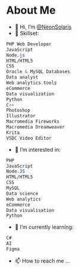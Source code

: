 # About Me
- 👋 Hi, I’m [@NeonSolaris](https://github.com/NeonSolaris)
- 🐬 Skillset:
```CSS
PHP Web Developer
JavaScript
Node.js
HTML/HTML5
CSS
Oracle & MySQL Databases
Data analyst
Web analytics tools
eCommerce
Data visualization
Python
C++
Photoshop
Illustrator
Macromedia Fireworks
Macromedia Dreamweaver
Krita
VSDC Video Editor
```

- 👀 I’m interested in:
```CSS
PHP
JavaScript
Node.JS
HTML/HTML5
CSS
MySQL
Data science
Web analytics
eCommerce
Data visualisation
Python
```

- 🌱 I’m currently learning:
```CSS
C#
AI
Figma
```

<!--- - 🐱‍🚀 I’m looking for opportunities to ... --->
<!--- - 💞️ I’m looking to collaborate on ... --->
- 📫 How to reach me ...

<!---
NeonSolaris/NeonSolaris is a ✨ special ✨ repository because its `README.md` (this file) appears on your GitHub profile.
You can click the Preview link to take a look at your changes.
--->
